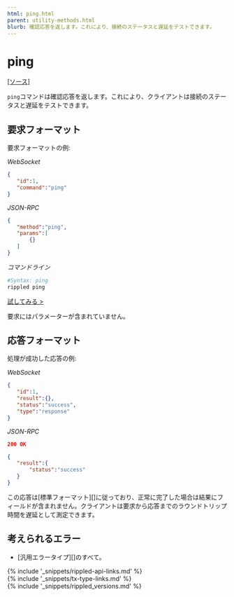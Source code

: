 ```yaml
---
html: ping.html
parent: utility-methods.html
blurb: 確認応答を返します。これにより、接続のステータスと遅延をテストできます。
---
```

# ping
[[ソース]](https://github.com/ripple/rippled/blob/master/src/ripple/rpc/handlers/Ping.cpp "Source")

`ping`コマンドは確認応答を返します。これにより、クライアントは接続のステータスと遅延をテストできます。

## 要求フォーマット
要求フォーマットの例:

<!-- MULTICODE_BLOCK_START -->

*WebSocket*

```json
{
   "id":1,
   "command":"ping"
}
```

*JSON-RPC*

```json
{
   "method":"ping",
   "params":[
       {}
   ]
}
```

*コマンドライン*

```sh
#Syntax: ping
rippled ping
```

<!-- MULTICODE_BLOCK_END -->

[試してみる >](websocket-api-tool.html#ping)

要求にはパラメーターが含まれていません。

## 応答フォーマット

処理が成功した応答の例:

<!-- MULTICODE_BLOCK_START -->

*WebSocket*

```json
{
   "id":1,
   "result":{},
   "status":"success",
   "type":"response"
}
```

*JSON-RPC*

```json
200 OK

{
   "result":{
       "status":"success"
   }
}
```

<!-- MULTICODE_BLOCK_END -->

この応答は[標準フォーマット][]に従っており、正常に完了した場合は結果にフィールドが含まれません。クライアントは要求から応答までのラウンドトリップ時間を遅延として測定できます。

## 考えられるエラー

* [汎用エラータイプ][]のすべて。

<!--{# common link defs #}-->
{% include '_snippets/rippled-api-links.md' %}			
{% include '_snippets/tx-type-links.md' %}			
{% include '_snippets/rippled_versions.md' %}
